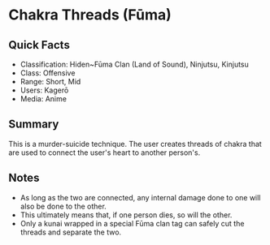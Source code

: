 # Chakra Threads (Fūma)

## Quick Facts
- Classification: Hiden~Fūma Clan (Land of Sound), Ninjutsu, Kinjutsu
- Class: Offensive
- Range: Short, Mid
- Users: Kagerō
- Media: Anime

## Summary
This is a murder-suicide technique. The user creates threads of chakra that are used to connect the user's heart to another person's.

## Notes
- As long as the two are connected, any internal damage done to one will also be done to the other.
- This ultimately means that, if one person dies, so will the other.
- Only a kunai wrapped in a special Fūma clan tag can safely cut the threads and separate the two.
